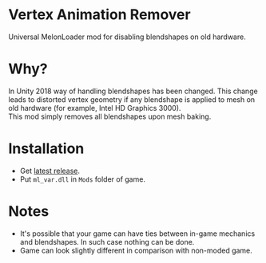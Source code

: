 # Vertex Animation Remover
Universal MelonLoader mod for disabling blendshapes on old hardware.

# Why?
In Unity 2018 way of handling blendshapes has been changed. This change leads to distorted vertex geometry if any blendshape is applied to mesh on old hardware (for example, Intel HD Graphics 3000).  
This mod simply removes all blendshapes upon mesh baking.

# Installation
* Get [latest release](../../releases/latest).
* Put `ml_var.dll` in `Mods` folder of game.

# Notes
* It's possible that your game can have ties between in-game mechanics and blendshapes. In such case nothing can be done.
* Game can look slightly different in comparison with non-moded game.
